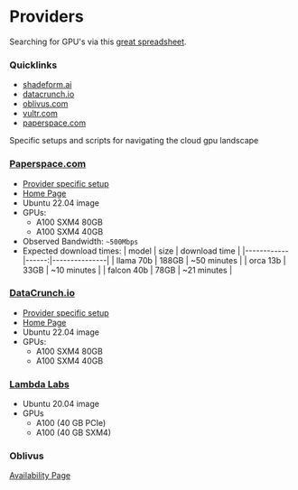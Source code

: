 # Providers

Searching for GPU's via this [great spreadsheet](https://fullstackdeeplearning.com/cloud-gpus/).

### Quicklinks

- [shadeform.ai](https://platform.shadeform.ai/)
- [datacrunch.io](https://cloud.datacrunch.io/dashboard/deploy-server/)
- [oblivus.com](https://console.oblivus.com/dashboard/oblivuscloud/deploy/)
- [vultr.com](https://my.vultr.com/deploy/)
- [paperspace.com](https://console.paperspace.com/bryfry/machines/create)

Specific setups and scripts for navigating the cloud gpu landscape

### [Paperspace.com](./paperspace/README.md)

- [Provider specific setup](./paperspace/setup.sh)
- [Home Page](https://www.paperspace.com/)
- Ubuntu 22.04 image
- GPUs:
  - A100 SXM4 80GB
  - A100 SXM4 40GB
- Observed Bandwidth: `~500Mbps`
- Expected download times:
  | model      | size  | download time | 
  |------------|------:|---------------|
  | llama 70b  | 188GB | ~50 minutes   |
  | orca 13b   | 33GB  | ~10 minutes   |
  | falcon 40b | 78GB  | ~21 minutes   |

### [DataCrunch.io](./datacrunch/README.md)

- [Provider specific setup](./datacrunch/setup.sh)
- [Home Page](https://datacrunch.io)
- Ubuntu 22.04 image
- GPUs:
  - A100 SXM4 80GB
  - A100 SXM4 40GB

### [Lambda Labs](https://cloud.lambdalabs.com)

- Ubuntu 20.04 image
- GPUs 
  - A100 (40 GB PCIe)
  - A100 (40 GB SXM4)


### Oblivus

[Availability Page](https://console.oblivus.com/dashboard/availability/gpu/)
